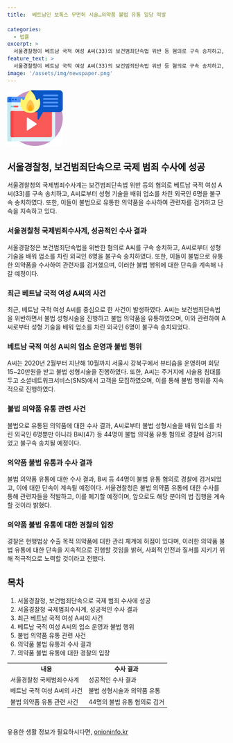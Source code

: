```yaml
---
title:  베트남인 보톡스 무면허 시술…의약품 불법 유통 일당 적발

categories:
  - 법률
excerpt: >
  서울경찰청이 베트남 국적 여성 A씨(33)의 보건범죄단속법 위반 등 혐의로 구속 송치하고, A씨로부터 성형 기술을 배워 업소를 차린 외국인 6명을 불구속 송치했다. A씨는 실형을 선고받고 강제 퇴거됐으며, 의약품을 불법 유통한 B씨(47) 등 44명은 약사법 위반 혐의로 불구속 송치될 예정이다. 경찰은 불법 의약품 유통을 단속하고, 2022년 5월부터 4월까지 의약품을 수출 목적으로 국내에 유통한 사례를 파악했다. 압수한 의약품은 전부 폐기할 예정이며, 법상 수출 목적 의약품에 대한 관리 체계에 허점을 지적하고 불법 유통을 계속해서 단속할 것이라고 밝혔다.
feature_text: >
  서울경찰청이 베트남 국적 여성 A씨(33)의 보건범죄단속법 위반 등 혐의로 구속 송치하고, A씨로부터 성형 기술을 배워 업소를 차린 외국인 6명을 불구속 송치했다. A씨는 실형을 선고받고 강제 퇴거됐으며, 의약품을 불법 유통한 B씨(47) 등 44명은 약사법 위반 혐의로 불구속 송치될 예정이다. 경찰은 불법 의약품 유통을 단속하고, 2022년 5월부터 4월까지 의약품을 수출 목적으로 국내에 유통한 사례를 파악했다. 압수한 의약품은 전부 폐기할 예정이며, 법상 수출 목적 의약품에 대한 관리 체계에 허점을 지적하고 불법 유통을 계속해서 단속할 것이라고 밝혔다.
image: '/assets/img/newspaper.png'
---
```


<p><img src="/assets/img/news.png" alt="rentncar 속보" /></p>

<h2 data-ke-size="size26">서울경찰청, 보건범죄단속으로 국제 범죄 수사에 성공</h2>

<p data-ke-size="size16">서울경찰청의 국제범죄수사계는 보건범죄단속법 위반 등의 혐의로 베트남 국적 여성 A씨(33)를 구속 송치하고, A씨로부터 성형 기술을 배워 업소를 차린 외국인 6명을 불구속 송치하였다. 또한, 이들이 불법으로 유통한 의약품을 수사하여 관련자를 검거하고 단속을 지속하고 있다.</p>

<h3>서울경찰청 국제범죄수사계, 성공적인 수사 결과</h3>

<p data-ke-size="size16">서울경찰청은 보건범죄단속법을 위반한 혐의로 A씨를 구속 송치하고, A씨로부터 성형 기술을 배워 업소를 차린 외국인 6명을 불구속 송치하였다. 또한, 이들이 불법으로 유통한 의약품을 수사하여 관련자를 검거했으며, 이러한 불법 행위에 대한 단속을 계속해 나갈 예정이다.</p>

<h3>최근 베트남 국적 여성 A씨의 사건</h3>

<p data-ke-size="size16">최근, 베트남 국적 여성 A씨를 중심으로 한 사건이 발생하였다. A씨는 보건범죄단속법을 위반하면서 불법 성형시술을 진행하고 불법 의약품을 유통하였으며, 이와 관련하여 A씨로부터 성형 기술을 배워 업소를 차린 외국인 6명이 불구속 송치되었다.</p>

<h3>베트남 국적 여성 A씨의 업소 운영과 불법 행위</h3>

<p data-ke-size="size16">A씨는 2020년 2월부터 지난해 10월까지 서울시 강북구에서 뷰티숍을 운영하며 회당 15~20만원을 받고 불법 성형시술을 진행하였다. 또한, A씨는 주거지에 시술용 침대를 두고 소셜네트워크서비스(SNS)에서 고객을 모집하였으며, 이를 통해 불법 행위를 지속적으로 진행하였다.</p>

<h3>불법 의약품 유통 관련 사건</h3>

<p data-ke-size="size16">불법으로 유통된 의약품에 대한 수사 결과, A씨로부터 불법 성형시술을 배워 업소를 차린 외국인 6명뿐만 아니라 B씨(47) 등 44명이 불법 의약품 유통 혐의로 경찰에 검거되었고 불구속 송치될 예정이다.</p>

<h3>의약품 불법 유통과 수사 결과</h3>

<p data-ke-size="size16">불법 의약품 유통에 대한 수사 결과, B씨 등 44명이 불법 유통 혐의로 경찰에 검거되었고, 이에 대한 단속이 계속될 예정이다. 서울경찰청은 불법 의약품 유통에 대한 수사를 통해 관련자들을 적발하고, 이를 폐기할 예정이며, 앞으로도 해당 분야의 법 집행을 계속할 것이라 밝혔다.</p>

<h3>의약품 불법 유통에 대한 경찰의 입장</h3>

<p data-ke-size="size16">경찰은 현행법상 수출 목적 의약품에 대한 관리 체계에 허점이 있다며, 이러한 의약품 불법 유통에 대한 단속을 지속적으로 진행할 것임을 밝혀, 사회적 안전과 질서를 지키기 위해 적극적으로 노력할 것이라고 전했다.</p>

<h2 data-ke-size="size26">목차</h2>

<ol>
    <li>서울경찰청, 보건범죄단속으로 국제 범죄 수사에 성공</li>
    <li>서울경찰청 국제범죄수사계, 성공적인 수사 결과</li>
    <li>최근 베트남 국적 여성 A씨의 사건</li>
    <li>베트남 국적 여성 A씨의 업소 운영과 불법 행위</li>
    <li>불법 의약품 유통 관련 사건</li>
    <li>의약품 불법 유통과 수사 결과</li>
    <li>의약품 불법 유통에 대한 경찰의 입장</li>
</ol>

<table>
    <tr>
        <td style="text-align: center; height: 17px;"><b>내용</b></td>
        <td style="text-align: center; height: 17px;"><b>수사 결과</b></td>
    </tr>
    <tr>
        <td>서울경찰청 국제범죄수사계</td>
        <td>성공적인 수사 결과</td>
    </tr>
    <tr>
        <td>베트남 국적 여성 A씨의 사건</td>
        <td>불법 성형시술과 의약품 유통</td>
    </tr>
    <tr>
        <td>불법 의약품 유통 관련 사건</td>
        <td>44명의 불법 유통 혐의로 검거</td>
    </tr>
</table>

<p data-ke-size="size16">&nbsp;</p>
유용한 생활 정보가 필요하시다면, <a href="https://onioninfo.kr" rel="dofollow">onioninfo.kr</a>


